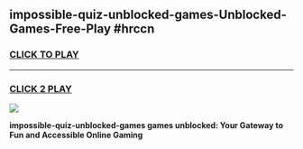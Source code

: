 
## impossible-quiz-unblocked-games-Unblocked-Games-Free-Play #hrccn
<h3>
<a href="https://us.freeplayer.one?title=impossible-quiz-unblocked-games&ref=9M">CLICK TO PLAY</a></h3>
<hr>

<h3>
<a href="https://us.freeplayer.one?title=impossible-quiz-unblocked-games&ref=9M">CLICK 2 PLAY</a>
  
</h3>

<a href="https://us.freeplayer.one?title=impossible-quiz-unblocked-games&ref=9M"><img src="https://clearcache.store/games.png"></a>


**impossible-quiz-unblocked-games games unblocked: Your Gateway to Fun and Accessible Online Gaming**
